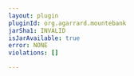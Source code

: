 ```yaml
---
layout: plugin
pluginId: org.agarrard.mountebank
jarSha1: INVALID
isJarAvailable: true
error: NONE
violations: []

---
```

